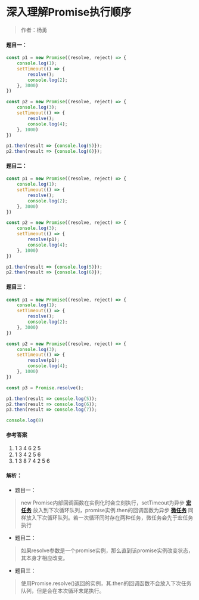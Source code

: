 # 深入理解Promise执行顺序

> 作者：杨勇

#### 题目一：
```javascript
const p1 = new Promise((resolve, reject) => {
    console.log(1);
    setTimeout(() => {
        resolve();
        console.log(2);
    }, 3000)
})

const p2 = new Promise((resolve, reject) => {
    console.log(3);
    setTimeout(() => {
        resolve();
        console.log(4);
    }, 1000)
})

p1.then(result => {console.log(5)});
p2.then(result => {console.log(6)});
```

#### 题目二：
```javascript
const p1 = new Promise((resolve, reject) => {
    console.log(1);
    setTimeout(() => {
        resolve();
        console.log(2);
    }, 3000)
})

const p2 = new Promise((resolve, reject) => {
    console.log(3);
    setTimeout(() => {
        resolve(p1);
        console.log(4);
    }, 1000)
})

p1.then(result => {console.log(5)});
p2.then(result => {console.log(6)});
```

#### 题目三：
```javascript
const p1 = new Promise((resolve, reject) => {
    console.log(1);
    setTimeout(() => {
        resolve();
        console.log(2);
    }, 3000)
})

const p2 = new Promise((resolve, reject) => {
    console.log(3);
    setTimeout(() => {
        resolve(p1);
        console.log(4);
    }, 1000)
})

const p3 = Promise.resolve();

p1.then(result => console.log(5));
p2.then(result => console.log(6));
p3.then(result => console.log(7));

console.log(8)
```

#### 参考答案
1.  1 3 4 6 2 5
2. 1 3 4 2 5 6
3. 1 3 8 7 4 2 5 6

#### 解析：
- 题目一：

> new Promise内部回调函数在实例化时会立刻执行，setTimeout为异步 **[宏任务](http://blog.yangyong.io/archives/e9baa1a.html#宏任务)** 放入到下次循环队列，promise实例.then的回调函数为异步 **[微任务](http://blog.yangyong.io/archives/e9baa1a.html#微任务)** 同样放入下次循环队列。若一次循环同时存在两种任务，微任务会先于宏任务执行

- 题目二：

> 如果resolve参数是一个promise实例，那么直到该promise实例改变状态，其本身才相应改变。

- 题目三：

> 使用Promise.resolve()返回的实例，其.then的回调函数不会放入下次任务队列，但是会在本次循环末尾执行。
